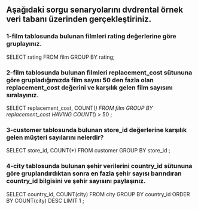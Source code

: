 ## Aşağıdaki sorgu senaryolarını dvdrental örnek veri tabanı üzerinden gerçekleştiriniz.

### 1-film tablosunda bulunan filmleri rating değerlerine göre gruplayınız.
SELECT rating FROM film GROUP BY rating;
### 2-film tablosunda bulunan filmleri replacement_cost sütununa göre grupladığımızda film sayısı 50 den fazla olan replacement_cost değerini ve karşılık gelen film sayısını sıralayınız.
SELECT replacement_cost, COUNT(*) FROM film GROUP BY replacement_cost HAVING COUNT(*) > 50 ;
### 3-customer tablosunda bulunan store_id değerlerine karşılık gelen müşteri sayılarını nelerdir? 
SELECT store_id, COUNT(*) FROM customer GROUP BY store_id  ;
### 4-city tablosunda bulunan şehir verilerini country_id sütununa göre gruplandırdıktan sonra en fazla şehir sayısı barındıran country_id bilgisini ve şehir sayısını paylaşınız.
SELECT country_id, COUNT(city) FROM city GROUP BY country_id ORDER BY COUNT(city) DESC LIMIT 1 ;